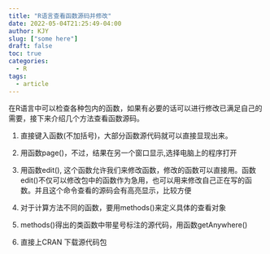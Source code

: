 ```yaml
---
title: "R语言查看函数源码并修改"
date: 2022-05-04T21:25:49-04:00
author: KJY
slug: ["some here"]
draft: false
toc: true
categories:  
  - R
tags:        
  - article
---
```




在R语言中可以检查各种包内的函数，如果有必要的话可以进行修改已满足自己的需要，接下来介绍几个方法查看函数源码。



1. 直接键入函数(不加括号)，大部分函数源代码就可以直接显现出来。

2. 用函数page()，不过，结果在另一个窗口显示,选择电脑上的程序打开

3. 用函数edit(), 这个函数允许我们来修改函数，修改的函数可以直接用。函数edit()不仅可以修改包中的函数作为急用，也可以用来修改自己正在写的函数。并且这个命令查看的源码会有高亮显示，比较方便
4. 对于计算方法不同的函数，要用methods()来定义具体的查看对象
5. methods()得出的类函数中带星号标注的源代码，用函数getAnywhere()
6. 直接上CRAN 下载源代码包